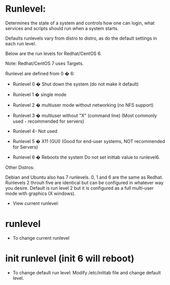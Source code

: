 # Runlevel: 

Determines the state of a system and controls how one
can login, what services and scripts should run when a 
system starts.  

Defaults runlevels vary from distro to distro, as do the
default settings in each run level.

Below are the run levels for Redhat/CentOS 6.

Note: Redhat/CentOS 7 uses Targets.


Runlevel are defined from 0 � 6: 

- Runlevel 0 � Shut down the system 
(do not make it default)

- Runlevel 1 � single mode

- Runlevel 2 � multiuser mode without networking
(no NFS support)

- Runlevel 3 � multiuser without "X" (command line)
(Most commonly used - recommended for servers)

- Runlevel 4- Not used

- Runlevel 5 � X11 (GUI)
(Good for end-user systems, NOT recommended for Servers)


- Runlevel 6 � Reboots the system
Do not set inittab value to runlevel6.



Other Distros: 

Debian and Ubuntu also has 7 runlevels. 0, 1 and 6 are 
the same as Redhat. 
Runlevels 2 throuh five are identical but can be 
configured in whatever way you desire.
Default is run level 2 but it is configured as a full
multi-user mode with graphics (X windows).



- View current runlevel: 

# runlevel

- To change current runlevel
# init runlevel  (init 6 will reboot)

- To change default run level: 
Modify /etc/inittab file and change default level. 





















